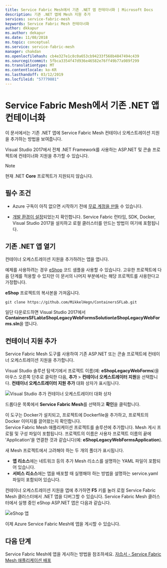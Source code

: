 ```yaml
---
title: Service Fabric Mesh에서 기존 .NET 앱 컨테이너화 | Microsoft Docs
description: 기존 .NET 앱에 Mesh 지원 추가
services: service-fabric-mesh
keywords: Service Fabric Mesh 컨테이너화
author: dkkapur
ms.author: dekapur
ms.date: 11/08/2018
ms.topic: conceptual
ms.service: service-fabric-mesh
manager: chakdan
ms.openlocfilehash: cb4e327e1c8c0a653cb94233f568b4847494c439
ms.sourcegitcommit: 5fbca3354f47d936e46582e76ff49b77a989f299
ms.translationtype: MT
ms.contentlocale: ko-KR
ms.lasthandoff: 03/12/2019
ms.locfileid: "57779881"
---
```

# <a name="containerize-an-existing-net-app-for-service-fabric-mesh"></a>Service Fabric Mesh에서 기존 .NET 앱 컨테이너화

이 문서에서는 기존 .NET 앱에 Service Fabric Mesh 컨테이너 오케스트레이션 지원을 추가하는 방법을 보여줍니다.

Visual Studio 2017에서 전체 .NET Framework를 사용하는 ASP.NET 및 콘솔 프로젝트에 컨테이너화 지원을 추가할 수 있습니다.

> [!NOTE]
> 현재 .NET **Core** 프로젝트가 지원되지 않습니다.

## <a name="prerequisites"></a>필수 조건

* Azure 구독이 아직 없으면 시작하기 전에 [무료 계정을 만들](https://azure.microsoft.com/free/?WT.mc_id=A261C142F) 수 있습니다.

* [개발 환경이 설정](service-fabric-mesh-howto-setup-developer-environment-sdk.md)되었는지 확인합니다. Service Fabric 런타임, SDK, Docker, Visual Studio 2017을 설치하고 로컬 클러스터를 만드는 방법이 여기에 포함됩니다.

## <a name="open-an-existing-net-app"></a>기존 .NET 앱 열기

컨테이너 오케스트레이션 지원을 추가하려는 앱을 엽니다.

예제를 사용하려는 경우 [eShop](https://github.com/MikkelHegn/ContainersSFLab) 코드 샘플을 사용할 수 있습니다. 고유한 프로젝트에 다음 단계를 적용할 수 있지만 이 문서의 나머지 부분에서는 해당 프로젝트를 사용한다고 가정합니다.

**eShop** 프로젝트의 복사본을 가져옵니다.

```git
git clone https://github.com/MikkelHegn/ContainersSFLab.git
```

일단 다운로드하면 Visual Studio 2017에서 **ContainersSFLab\eShopLegacyWebFormsSolution\eShopLegacyWebForms.sln**을 엽니다.

## <a name="add-container-support"></a>컨테이너 지원 추가
 
Service Fabric Mesh 도구를 사용하여 기존 ASP.NET 또는 콘솔 프로젝트에 컨테이너 오케스트레이션 지원을 추가합니다.

Visual Studio 솔루션 탐색기에서 프로젝트 이름(예: **eShopLegacyWebForms**)을 마우스 오른쪽 단추로 클릭한 다음, **추가** > **컨테이너 오케스트레이터 지원**을 선택합니다.
**컨테이너 오케스트레이터 지원 추가** 대화 상자가 표시됩니다.

![Visual Studio 추가 컨테이너 오케스트레이터 대화 상자](./media/service-fabric-mesh-howto-containerize-vs/add-container-orchestration-support.png)

드롭다운 목록에서 **Service Fabric Mesh**를 선택하고 **확인**을 클릭합니다.

이 도구는 Docker가 설치되고, 프로젝트에 Dockerfile을 추가하고, 프로젝트의 Docker 이미지를 끌어왔는지 확인합니다.  
Service Fabric Mesh 애플리케이션 프로젝트를 솔루션에 추가합니다. Mesh 게시 프로필 및 구성 파일이 포함됩니다. 프로젝트의 이름은 사용자 프로젝트 이름의 끝에 'Application'을 연결한 것과 같습니다(예: **eShopLegacyWebFormsApplication**). 

새 Mesh 프로젝트에서 고려해야 하는 두 개의 폴더가 표시됩니다.
- **앱 리소스**에는 네트워크 등의 추가 Mesh 리소스를 설명하는 YAML 파일이 포함되어 있습니다.
- **서비스 리소스**에는 앱을 배포할 때 실행해야 하는 방법을 설명하는 service.yaml 파일이 포함되어 있습니다.

컨테이너 오케스트레이션 지원을 앱에 추가하면 **F5** 키를 눌러 로컬 Service Fabric Mesh 클러스터에서 .NET 앱을 디버그할 수 있습니다. Service Fabric Mesh 클러스터에서 실행 중인 eShop ASP.NET 앱은 다음과 같습니다. 

![eShop 앱](./media/service-fabric-mesh-howto-containerize-vs/eshop-running.png)

이제 Azure Service Fabric Mesh에 앱을 게시할 수 있습니다.

## <a name="next-steps"></a>다음 단계

Service Fabric Mesh에 앱을 게시하는 방법을 참조하세요. [자습서 - Service Fabric Mesh 애플리케이션 배포](service-fabric-mesh-tutorial-deploy-service-fabric-mesh-app.md)